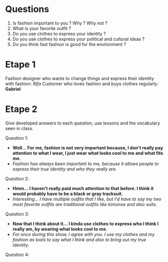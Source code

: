 # Questions
1. Is fashion important to you ? Why ? Why not ?
2. What is your favorite outfit ?
3. Do you use clothes to express your identity ?
4. Do you use clothes to express your political and cultural ideas ?
5. Do you think fast fashion is good for the environment ?
# Etape 1

Fashion designer who wants to change things and express their identity with fashion: *Rifa*
Customer who loves fashion and buys clothes regularly: **Gabriel**
# Etape 2

Give developed answers to each question, use lessons and the vocabulary seen in class.

Question 1:
- **Well… For me, fashion is not very important because, I don't really pay attention to what I wear, I just wear what looks cool to me and what fits me.**
- *Fashion has always been important to me, because it allows people to express their true identity and who they really are.*

Question 2:
- **Hmm... I haven't really paid much attention to that before. I think it would probably have to be a black or gray tracksuit.**
- *Interesting... I have multiple outfits that I like, but I'd have to say my two most favorite outfits are traditional outfits like kimonos and also suits.*

Question 3: 
- **Now that I think about it... I kinda use clothes to express who I think I really am, by wearing what looks cool to me.**
- *For once during this show, I agree with you. I use my clothes and my fashion as tools to say what I think and also to bring out my true identity.*

Question 4:
